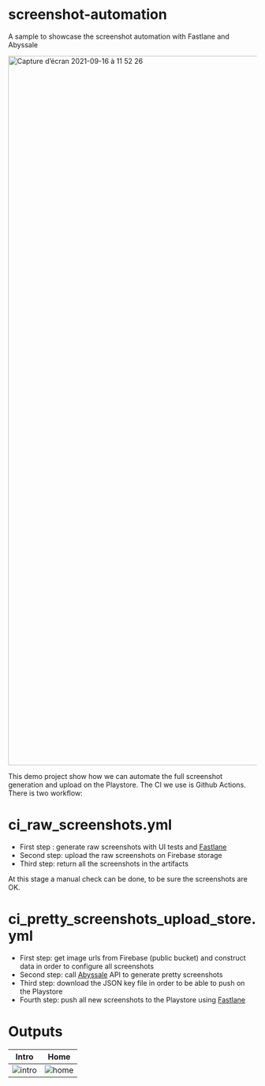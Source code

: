 # screenshot-automation

A sample to showcase the screenshot automation with Fastlane and Abyssale

<img width="1438" alt="Capture d’écran 2021-09-16 à 11 52 26" src="https://user-images.githubusercontent.com/4083164/133786183-4e097d73-e337-4b05-af51-796a03bf5c41.png">

This demo project show how we can automate the full screenshot generation and upload on the Playstore. The CI we use is Github Actions. 
There is two workflow:

# ci_raw_screenshots.yml
- First step : generate raw screenshots with UI tests and [Fastlane](https://docs.fastlane.tools/actions/screengrab/)
- Second step: upload the raw screenshots on Firebase storage
- Third step: return all the screenshots in the artifacts

At this stage a manual check can be done, to be sure the screenshots are OK.

# ci_pretty_screenshots_upload_store.yml
- First step: get image urls from Firebase (public bucket) and construct data in order to configure all screenshots
- Second step: call [Abyssale](https://www.abyssale.com/) API to generate pretty screenshots
- Third step: download the JSON key file in order to be able to push on the Playstore
- Fourth step: push all new screenshots to the Playstore using [Fastlane](http://docs.fastlane.tools/actions/supply/#supply)

# Outputs
| Intro | Home |
| ----- | ------ |
| <img alt="intro" src="https://user-images.githubusercontent.com/4083164/133794304-4a13cb99-509a-4286-9323-ffffc8fb008c.jpeg"> | <img alt="home" src="https://user-images.githubusercontent.com/4083164/133794325-3c79f18a-e5c2-4cd5-a453-420e9b700f62.jpeg"> |
